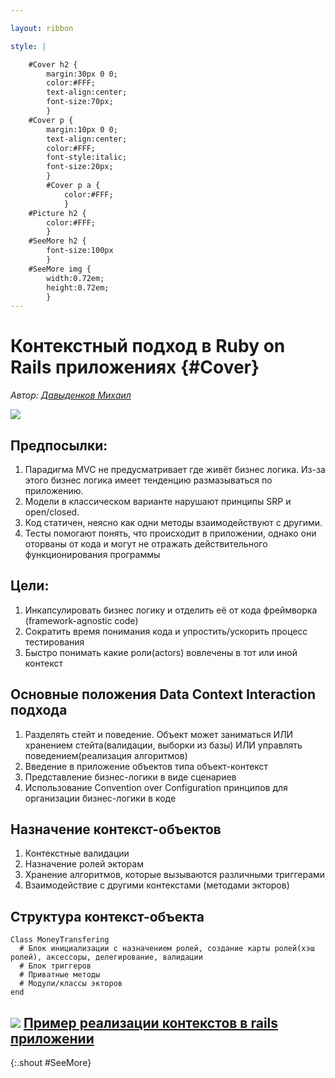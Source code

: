 ```yaml
---

layout: ribbon

style: |

    #Cover h2 {
        margin:30px 0 0;
        color:#FFF;
        text-align:center;
        font-size:70px;
        }
    #Cover p {
        margin:10px 0 0;
        text-align:center;
        color:#FFF;
        font-style:italic;
        font-size:20px;
        }
        #Cover p a {
            color:#FFF;
            }
    #Picture h2 {
        color:#FFF;
        }
    #SeeMore h2 {
        font-size:100px
        }
    #SeeMore img {
        width:0.72em;
        height:0.72em;
        }
---
```


# Контекстный подход в Ruby on Rails приложениях {#Cover}

*Автор: [Давыденков Михаил](http://github.com/DavydenkovM/)*

![](pictures/cover.jpg)
<!-- photo by John Carey, fiftyfootshadows.net -->

## Предпосылки:

1. Парадигма MVC не предусматривает где живёт бизнес логика. Из-за этого бизнес логика имеет тенденцию размазываться по приложению.
2. Модели в классическом варианте нарушают принципы SRP и open/closed.
3. Код статичен, неясно как одни методы взаимодействуют с другими.
4. Тесты помогают понять, что происходит в приложении, однако они оторваны от кода и могут не отражать действительного функционирования программы

## Цели:

1. Инкапсулировать бизнес логику и отделить её от кода фреймворка (framework-agnostic code)
2. Сократить время понимания кода и упростить/ускорить процесс тестирования
3. Быстро понимать какие роли(actors) вовлечены в тот или иной контекст

## Основные положения Data Context Interaction подхода

1. Разделять стейт и поведение. Объект может заниматься ИЛИ хранением стейта(валидации, выборки из базы) ИЛИ управлять поведением(реализация алгоритмов)
2. Введение в приложение объектов типа объект-контекст
3. Представление бизнес-логики в виде сценариев
4. Использование Convention over Configuration принципов для организации бизнес-логики в коде

## Назначение контекст-объектов

1. Контекстные валидации
2. Назначение ролей экторам
3. Хранение алгоритмов, которые вызываются различными триггерами
4. Взаимодействие с другими контекстами (методами экторов)

## Структура контекст-объекта

~~~
Class MoneyTransfering
  # Блок инициализации c назначением ролей, создание карты ролей(хэш ролей), аксессоры, делегирование, валидации
  # Блок триггеров
  # Приватные методы
  # Модули/классы экторов
end
~~~

## ![](http://shwr.me/pictures/logo.svg) [Пример реализации контекстов в rails приложении](https://github.com/DavydenkovM/rails_contexts/)
{:.shout #SeeMore}
